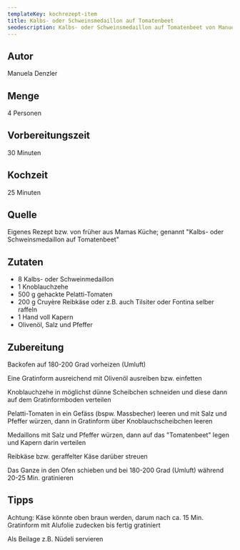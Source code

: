 ```yaml
---
templateKey: kochrezept-item
title: Kalbs- oder Schweinsmedaillon auf Tomatenbeet
seodescription: Kalbs- oder Schweinsmedaillon auf Tomatenbeet von Manuela Denzler
---
```

## Autor

Manuela Denzler

## Menge

4 Personen

## Vorbereitungszeit

30 Minuten

## Kochzeit

25 Minuten

## Quelle

Eigenes Rezept bzw. von früher aus Mamas Küche; genannt "Kalbs- oder Schweinsmedaillon auf Tomatenbeet"

## Zutaten

* 8 Kalbs- oder Schweinmedaillon<br>
* 1 Knoblauchzehe<br>
* 500 g gehackte Pelatti-Tomaten<br>
* 200 g Cruyère Reibkäse oder z.B. auch Tilsiter oder Fontina selber raffeln<br>
* 1 Hand voll Kapern<br>
* Olivenöl, Salz und Pfeffer

## Zubereitung

Backofen auf 180-200 Grad vorheizen (Umluft)

Eine Gratinform ausreichend mit Olivenöl ausreiben bzw. einfetten

Knoblauchzehe in möglichst dünne Scheibchen schneiden und diese dann auf dem Gratinformboden verteilen

Pelatti-Tomaten in ein Gefäss (bspw. Massbecher) leeren und mit Salz und Pfeffer würzen, dann in Gratinform über Knoblauchscheibchen leeren

Medaillons mit Salz und Pfeffer würzen, dann auf das "Tomatenbeet" legen und Kapern darin verteilen

Reibkäse bzw. geraffelter Käse darüber streuen

Das Ganze in den Ofen schieben und bei 180-200 Grad (Umluft) während 20-25 Min. gratinieren

## Tipps

Achtung: Käse könnte oben braun werden, darum nach ca. 15 Min.
Gratinform mit Alufolie zudecken bis fertig gratiniert

Als Beilage z.B. Nüdeli servieren